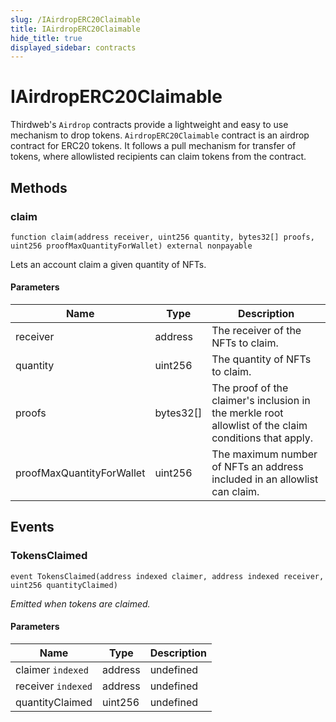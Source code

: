 ```yaml
---
slug: /IAirdropERC20Claimable
title: IAirdropERC20Claimable
hide_title: true
displayed_sidebar: contracts
---
```


# IAirdropERC20Claimable

Thirdweb&#39;s `Airdrop` contracts provide a lightweight and easy to use mechanism to drop tokens. `AirdropERC20Claimable` contract is an airdrop contract for ERC20 tokens. It follows a pull mechanism for transfer of tokens, where allowlisted recipients can claim tokens from the contract.

## Methods

### claim

```solidity
function claim(address receiver, uint256 quantity, bytes32[] proofs, uint256 proofMaxQuantityForWallet) external nonpayable
```

Lets an account claim a given quantity of NFTs.

#### Parameters

| Name                      | Type      | Description                                                                                               |
| ------------------------- | --------- | --------------------------------------------------------------------------------------------------------- |
| receiver                  | address   | The receiver of the NFTs to claim.                                                                        |
| quantity                  | uint256   | The quantity of NFTs to claim.                                                                            |
| proofs                    | bytes32[] | The proof of the claimer&#39;s inclusion in the merkle root allowlist of the claim conditions that apply. |
| proofMaxQuantityForWallet | uint256   | The maximum number of NFTs an address included in an allowlist can claim.                                 |

## Events

### TokensClaimed

```solidity
event TokensClaimed(address indexed claimer, address indexed receiver, uint256 quantityClaimed)
```

_Emitted when tokens are claimed._

#### Parameters

| Name               | Type    | Description |
| ------------------ | ------- | ----------- |
| claimer `indexed`  | address | undefined   |
| receiver `indexed` | address | undefined   |
| quantityClaimed    | uint256 | undefined   |
